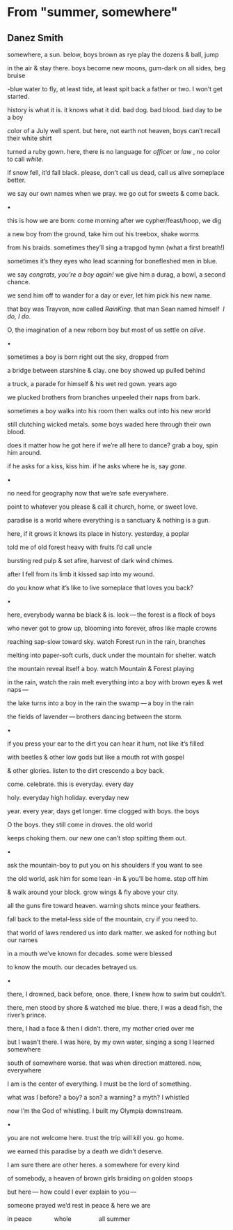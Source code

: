 # From "summer, somewhere"
## Danez Smith
somewhere, a sun. below, boys brown
as rye play the dozens & ball, jump

in the air & stay there. boys become new
moons, gum-dark on all sides, beg bruise

-blue water to fly, at least tide, at least
spit back a father or two. I won’t get started.

history is what it is. it knows what it did.
bad dog. bad blood. bad day to be a boy

color of a July well spent. but here, not earth
not heaven, boys can’t recall their white shirt

turned a ruby gown. here, there is no language
for _officer_ or _law_ , no color to call _white_.

if snow fell, it’d fall black. please, don’t call
us dead, call us alive someplace better.

we say our own names when we pray.
we go out for sweets & come back.



•



this is how we are born: come morning
after we cypher/feast/hoop, we dig

a new boy from the ground, take
him out his treebox, shake worms

from his braids. sometimes they’ll sing
a trapgod hymn (what a first breath!)

sometimes it’s they eyes who lead
scanning for bonefleshed men in blue.

we say _congrats, you’re a boy again!_
we give him a durag, a bowl, a second chance.

we send him off to wander for a day
or ever, let him pick his new name.

that boy was Trayvon, now called _RainKing_.
that man Sean named himself  _I do, I do_.

O, the imagination of a new reborn boy
but most of us settle on _alive_.


•



sometimes a boy is born
right out the sky, dropped from

a bridge between starshine & clay.
one boy showed up pulled behind

a truck, a parade for himself
& his wet red gown. years ago

we plucked brothers from branches
unpeeled their naps from bark.

sometimes a boy walks into his room
then walks out into his new world

still clutching wicked metals. some boys
waded here through their own blood.

does it matter how he got here if we’re all here
to dance? grab a boy, spin him around.

if he asks for a kiss, kiss him.
if he asks where he is, say _gone_.


•



no need for geography
now that we’re safe everywhere.

point to whatever you please
& call it church, home, or sweet love.

paradise is a world where everything
is a sanctuary & nothing is a gun.

here, if it grows it knows its place
in history. yesterday, a poplar

told me of old forest
heavy with fruits I’d call uncle

bursting red pulp & set afire,
harvest of dark wind chimes.

after I fell from its limb
it kissed sap into my wound.

do you know what it’s like to live
someplace that loves you back?


•



here, everybody wanna be black & is.
look — the forest is a flock of boys

who never got to grow up, blooming
into forever, afros like maple crowns

reaching sap-slow toward sky. watch
Forest run in the rain, branches

melting into paper-soft curls, duck
under the mountain for shelter. watch

the mountain reveal itself a boy.
watch Mountain & Forest playing

in the rain, watch the rain melt everything
into a boy with brown eyes & wet naps —

the lake turns into a boy in the rain
the swamp — a boy in the rain

the fields of lavender — brothers
dancing between the storm.


•



if you press your ear to the dirt
you can hear it hum, not like it’s filled

with beetles & other low gods
but like a mouth rot with gospel

& other glories. listen to the dirt
crescendo a boy back.

come. celebrate. this
is everyday. every day

holy. everyday high
holiday. everyday new

year. every year, days get longer.
time clogged with boys. the boys

O the boys. they still come
in droves. the old world

keeps choking them. our new one
can’t stop spitting them out.


•



ask the mountain-boy to put you on
his shoulders if you want to see

the old world, ask him for some lean
-in & you’ll be home. step off him

& walk around your block.
grow wings & fly above your city.

all the guns fire toward heaven.
warning shots mince your feathers.

fall back to the metal-less side
of the mountain, cry if you need to.

that world of laws rendered us into dark
matter. we asked for nothing but our names

in a mouth we’ve known
for decades. some were blessed

to know the mouth.
our decades betrayed us.


•



there, I drowned, back before, once.
there, I knew how to swim but couldn’t.

there, men stood by shore & watched me blue.
there, I was a dead fish, the river’s prince.

there, I had a face & then I didn’t.
there, my mother cried over me

but I wasn’t there. I was here, by my own
water, singing a song I learned somewhere

south of somewhere worse. that was when
direction mattered. now, everywhere

I am is the center of everything.
I must be the lord of something.

what was I before? a boy? a son?
a warning? a myth? I whistled

now I’m the God of whistling.
I built my Olympia downstream.


•



you are not welcome here. trust
the trip will kill you. go home.

we earned this paradise
by a death we didn’t deserve.

I am sure there are other heres.
a somewhere for every kind

of somebody, a heaven of brown
girls braiding on golden stoops

but here —
how could I ever explain to you —




someone prayed we’d rest in peace
& here we are

in peace             whole                all summer